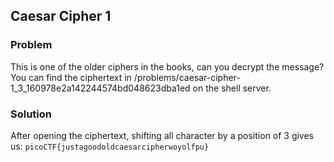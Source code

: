 ## Caesar Cipher 1

### Problem
This is one of the older ciphers in the books, can you decrypt the message? You can find the ciphertext in /problems/caesar-cipher-1_3_160978e2a142244574bd048623dba1ed on the shell server.

### Solution
After opening the ciphertext, shifting all character by a position of 3 gives us:
```picoCTF{justagoodoldcaesarcipherwoyolfpu}```
